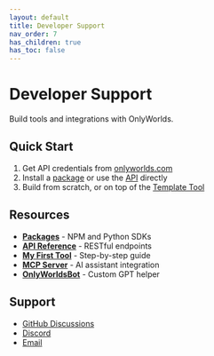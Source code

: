 ```yaml
---
layout: default
title: Developer Support
nav_order: 7
has_children: true
has_toc: false
---
```


# Developer Support

Build tools and integrations with OnlyWorlds.

## Quick Start

1. Get API credentials from [onlyworlds.com](https://onlyworlds.com)
2. Install a [package](packages/) or use the [API](api-reference/) directly
3. Build from scratch, or on top of the [Template Tool](/docs/tool-directory/prototype/template-tool/)

## Resources

- **[Packages](packages/)** - NPM and Python SDKs
- **[API Reference](api-reference/)** - RESTful endpoints
- **[My First Tool](my-first-tool/)** - Step-by-step guide
- **[MCP Server](mcp-server/)** - AI assistant integration
- **[OnlyWorldsBot](onlyworldsbot/)** - Custom GPT helper

## Support

- [GitHub Discussions](https://github.com/OnlyWorlds/OnlyWorlds/discussions)
- [Discord](https://discord.gg/twCjqvVBwb)
- [Email](mailto:info@onlyworlds.com)